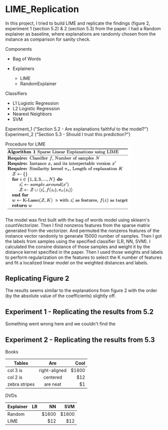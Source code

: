 # LIME_Replication

In this project, I tried to build LIME and replicate the findings (figure 2, experiment 1 (section 5.2) & 2 (section 5.3) from the paper. I had a Random explainer as baseline, where explanations are randomly chosen from the instance as comparison for sanity check. 

Components

- Bag of Words

- Explainers
  - LIME
  - RandomExplainer

Classifiers 
  - L1 Logistic Regression
  - L2 Logistic Regression
  - Nearest Neighbors
  - SVM

Experiment_1 ("Section 5.2 - Are explanations faithful to the model?")
Experiment_2 ("Section 5.3 - Should I trust this prediction?")

Procedure for LIME
<img src="algorithm_1.png" alt="Drawing" style="width: 400px;"/>

The model was first built with the bag of words model using sklearn's countVectorizer. Then I find nonzeros features from the sparse matrix generated from the vectorizer. And permuted the nonzeros features of the instance vector randomly to generate 15000 number of samples. Then I got the labels from samples using the specified classifier (LR, NN, SVM). I calculated the consine distance of those samples and weight it by the distance kernel specified in the paper. Then I used those weights and labels to perform regularization on the features to select the K number of features and fit a localized linear model on the weighted distances and labels.

## Replicating Figure 2
The results seems similar to the explanations from figure 2 with the order (by the absolute value of the coefficients) slightly off.



## Experiment 1 - Replicating the results from 5.2
Something went wrong here and we couldn't find the 

## Experiment 2 - Replicating the results from 5.3

Books

| Tables        | Are           | Cool  |
| ------------- |:-------------:| -----:|
| col 3 is      | right-aligned | $1600 |
| col 2 is      | centered      |   $12 |
| zebra stripes | are neat      |    $1 |

DVDs

| Explainer     | LR    | NN    |   SVM |
| ------------- | -----:| -----:| -----:|
| Random        |     | $1600 |  $1600|
| LIME          |       |   $12 |   $12 |



